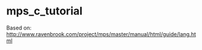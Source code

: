 mps_c_tutorial
==============

Based on: http://www.ravenbrook.com/project/mps/master/manual/html/guide/lang.html
